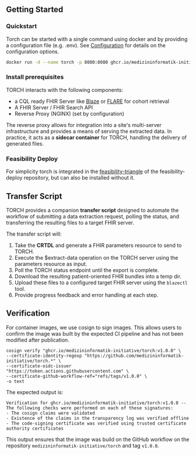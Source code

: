 ## Getting Started

### Quickstart

Torch can be started with a single command using docker and by providing a configuration file (e.g. .env).
See [Configuration](configuration.md) for details on the configuration options.
```sh
docker run -d --name torch -p 8080:8080 ghcr.io/medizininformatik-initiative/torch:1.0.0-alpha.7 --env-file [/path/to/.env]
```

### Install prerequisites

TORCH interacts with the following components:

- a CQL ready FHIR Server like [Blaze](https://github.com/samply/blaze)
  or [FLARE](https://github.com/medizininformatik-initiative/flare) for cohort retrieval
- A FHIR Server / FHIR Search API
- Reverse Proxy (NGINX) (set by configuration)

The reverse proxy allows for integration into a site's multi-server infrastructure and provides a means of serving
the extracted data. In practice, it acts as a **sidecar container** for TORCH, handling the delivery of generated files.

### Feasibility Deploy

For simplicity torch is integrated in
the [feasibility-triangle](https://github.com/medizininformatik-initiative/feasibility-deploy/tree/main/feasibility-triangle)
of the feasibility-deploy repository, but can also be installed without it.

## Transfer Script

TORCH provides a companion **transfer script** designed to automate the workflow of submitting a data extraction
request, polling the status, and transferring the resulting files to a target FHIR server.

The transfer script will:

1. Take the **CRTDL** and generate a FHIR parameters resource to send to TORCH.
2. Execute the $extract-data operation on the TORCH server using the parameters resource as input.
3. Poll the TORCH status endpoint until the export is complete.
4. Download the resulting patient-oriented FHIR bundles into a temp dir.
5. Upload these files to a configured target FHIR server using the `blazectl` tool.
6. Provide progress feedback and error handling at each step.

## Verification

For container images, we use cosign to sign images. This allows users to confirm the image was built by the expected CI
pipeline and has not been modified after publication.

```
cosign verify "ghcr.io/medizininformatik-initiative/torch:v1.0.0" \
--certificate-identity-regexp "https://github.com/medizininformatik-initiative/torch.*" \
--certificate-oidc-issuer "https://token.actions.githubusercontent.com" \
--certificate-github-workflow-ref="refs/tags/v1.0.0" \
-o text
```

The expected output is:

```
Verification for ghcr.io/medizininformatik-initiative/torch:v1.0.0 --
The following checks were performed on each of these signatures:
- The cosign claims were validated
- Existence of the claims in the transparency log was verified offline
- The code-signing certificate was verified using trusted certificate authority certificates
```

This output ensures that the image was build on the GitHub workflow on the repository
`medizininformatik-initiative/torch` and tag `v1.0.0`.

